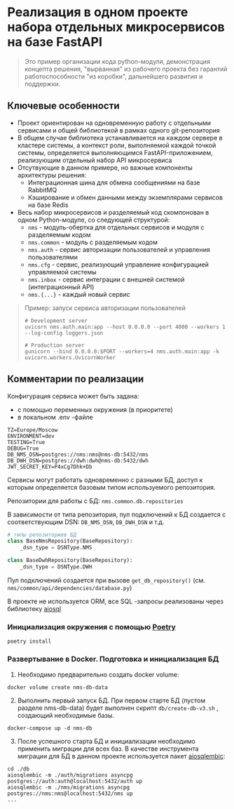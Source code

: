 # Реализация в одном проекте набора отдельных микросервисов на базе FastAPI

> Это пример организации кода python-модуля, демонстрация концепта решения, "вырванная" из рабочего проекта без гарантий работоспособности "из коробки", дальнейшего развития и поддержки.

## Ключевые особенности

- Проект ориентирован на одновременную работу с отдельными сервисами и общей библиотекой в рамках одного git-репозитория
- В общем случае библиотека устанавливается на каждом сервере в кластере системы, а контекст роли, выполняемой каждой точкой системы, определяется выполняющимся FastAPI-приложением, реализующим отдельный набор API микросервиса
- Отсутвующие в данном примере, но важные компоненты архитектуры решения:
    - Интеграционная шина для обмена сообщениями на базе RabbitMQ
    - Кэширование и обмен данными между экземплярами сервисов на базе Redis
- Весь набор микросервисов и разделяемый код скомпонован в одном Python-модуле, со следующей структурой:
    - `nms` - модуль-обертка для отдельных сервисов и модуля с разделяемым кодом
    - `nms.common` - модуль с разделяемым кодом
    - `nms.auth` - сервис авторизации пользователей и управления пользователями
    - `nms.cfg` - сервис, реализующий управление конфигурацией управляемой системы
    - `nms.inbox` - сервис интеграции с внешней системой (интеграционный API)
    - `nms.{...}` - каждый новый сервис

> Пример: запуск сервиса авторизации пользователей
> ```shell
> # Development server
> uvicorn nms.auth.main:app --host 0.0.0.0 --port 4000 --workers 1  --log-config loggers.json
> 
> # Production server
> gunicorn --bind 0.0.0.0:$PORT --workers=4 nms.auth.main:app -k uvicorn.workers.UvicornWorker
> ```

## Комментарии по реализации
Конфигурация сервиса может быть задана:
- с помощью переменных окружения (в приоритете)
- в локальном .env -файле
```shell
TZ=Europe/Moscow
ENVIRONMENT=dev
TESTING=True
DEBUG=True
DB_NMS_DSN=postgres://nms:nms@nms-db:5432/nms
DB_DWH_DSN=postgres://dwh:dwh@nms-db:5432/dwh
JWT_SECRET_KEY=P4xCg7Dhk+Db
```

Сервисы могут работать одновременно с разными БД, доступ к которым определяется базовым типом используемого репозитория.

Репозитории для работы с БД: `nms.common.db.repositories`

В зависимости от типа репозитория, пул подключений к БД создается с соответствующим DSN: `DB_NMS_DSN`, `DB_DWH_DSN` и т.д.
```python
# типы репозиториев БД
class BaseNmsRepository(BaseRepository):
    _dsn_type = DSNType.NMS

class BaseDwhRepository(BaseRepository):
    _dsn_type = DSNType.DWH
```

Пул подключений создается при вызове `get_db_repository()` (см. `nms/common/api/dependencies/database.py`)

В проекте не используется ORM, все SQL -запросы реализованы через библиотеку [aiosql](https://pypi.org/project/aiosql/)


### Инициализация окружения с помощью [Poetry](https://python-poetry.org/docs/)

```shell
poetry install
```

### Развертывание в Docker. Подготовка и инициализация БД

1. Необходимо предварительно создать docker volume:
```shell
docker volume create nms-db-data
```
2. Выполнить первый запуск БД. При первом старте БД (пустом разделе nms-db-data) будет выполнен скрипт `db/create-db-v3.sh` , создающий необходимые базы.
```shell
docker-compose up -d nms-db
```
3. После успешного старта БД и инициализации необходимо применить миграции для всех баз. В качестве инструмента миграции для БД в данном проекте используется пакет [aiosqlembic](https://pypi.org/project/aiosqlembic/):
```shell
cd ./db
aiosqlembic -m ./auth/migrations asyncpg postgres://auth:auth@localhost:5432/auth up
aiosqlembic -m ./nms/migrations asyncpg postgres://nms:nms@localhost:5432/nms up
...
```
